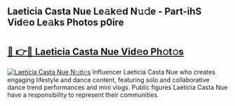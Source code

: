 ## Laeticia Casta Nue Le𝚊k𝚎d N𝚞𝚍e - Part-ihS Vid𝚎o Le𝚊ks Photos p0ire

# <h2><a href="http://fb8l8vm.evod.top/?m=Laeticia+Casta+Nue">🔗 👉🔴 Laeticia Casta Nue Vid𝚎o Ph𝚘t𝚘s</a></h2>

[![Laeticia Casta Nue N𝚞d𝚎s](https://i.imgur.com/8V9OHl7.gif)](http://fb8l8vm.evod.top/?m=Laeticia+Casta+Nue)
Influencer Laeticia Casta Nue who creates engaging lifestyle and dance content, featuring solo and collaborative dance trend performances and mini vlogs. Public figures Laeticia Casta Nue have a responsibility to represent their communities. 
